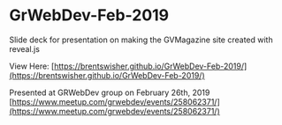 # GrWebDev-Feb-2019
Slide deck for presentation on making the GVMagazine site created with reveal.js

View Here: [https://brentswisher.github.io/GrWebDev-Feb-2019/](https://brentswisher.github.io/GrWebDev-Feb-2019/)

Presented at GRWebDev group on February 26th, 2019 [https://www.meetup.com/grwebdev/events/258062371/](https://www.meetup.com/grwebdev/events/258062371/)


